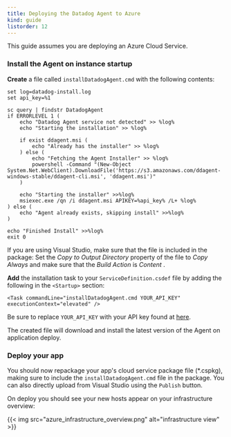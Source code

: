 ```yaml
---
title: Deploying the Datadog Agent to Azure
kind: guide
listorder: 12
---
```


This guide assumes you are deploying an Azure Cloud Service.

### Install the Agent on instance startup

**Create** a file called `installDatadogAgent.cmd` with the following contents:


    set log=datadog-install.log
    set api_key=%1

    sc query | findstr DatadogAgent
    if ERRORLEVEL 1 (
        echo "Datadog Agent service not detected" >> %log%
        echo "Starting the installation" >> %log%

        if exist ddagent.msi (
            echo "Already has the installer" >> %log%
        ) else (
            echo "Fetching the Agent Installer" >> %log%
            powershell -Command "(New-Object System.Net.WebClient).DownloadFile('https://s3.amazonaws.com/ddagent-windows-stable/ddagent-cli.msi', 'ddagent.msi')"
        )

        echo "Starting the installer" >>%log%
        msiexec.exe /qn /i ddagent.msi APIKEY=%api_key% /L+ %log%
    ) else (
        echo "Agent already exists, skipping install" >>%log%
    )

    echo "Finished Install" >>%log%
    exit 0

If you are using Visual Studio, make sure that the file is included in the package: Set the *Copy to Output Directory* property of the file to *Copy Always* and make sure that the *Build Action* is *Content* .

**Add** the installation task to your `ServiceDefinition.csdef` file by adding the following in the `<Startup>` section:

    <Task commandLine="installDatadogAgent.cmd YOUR_API_KEY" executionContext="elevated" />


Be sure to replace `YOUR_API_KEY` with your API key found at [here](https://app.datadoghq.com/account/settings#api).


The created file will download and install the latest version of the Agent on application deploy.

### Deploy your app

You should now repackage your app's cloud service package file (*.cspkg), making sure to include the `installDatadogAgent.cmd` file in the package.
You can also directly upload from Visual Studio using the `Publish` button.

On deploy you should see your new hosts appear on your infrastructure overview:

{{< img src="azure_infrastructure_overview.png" alt="infrastructure view" >}}

